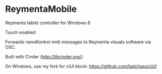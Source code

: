 ReymentaMobile
==============

Reymenta tablet controller for Windows 8

Touch enabled

Forwards nanoKontrol midi messages to Reymenta visuals software via OSC.

Built with Cinder (http://libcinder.org/)

On Windows, use my fork for ciUI block: https://github.com/batchass/ciUI


